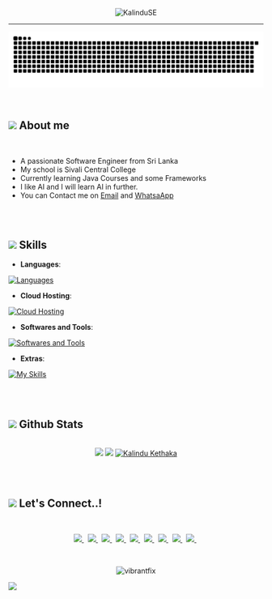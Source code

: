 
<p align = "center"> <img src="https://readme-typing-svg.demolab.com?font=Roboto&size=30&pause=500&color=F7F7F7&center=true&vCenter=true&random=false&width=435&lines=Hi%2C++I'm+Kalindu+Kethaka+%F0%9F%91%8B;Welcome+to+my+Profile" alt="KalinduSE" /></a> </p> <!--- snake -->

---

<p align = "center">
	<img src = "https://github.com/7oSkaaa/7oSkaaa/blob/output/github-contribution-grid-snake.svg?" alt = "Snake Game"/>
</p>

<br>

## <picture><img src = "https://github.com/7oSkaaa/7oSkaaa/blob/main/Images/about_me.gif?raw=true" width = 25px></picture> **About me**

<br>

- A passionate Software Engineer from Sri Lanka
- My school is Sivali Central College
- Currently learning Java Courses and some Frameworks
- I like AI and I will learn AI in further.
- You can Contact me on [Email](0101.Programming@gmail.com) and [WhatsaApp](https://wa.link/77tzn1)

<br><br>

## <img src="https://media2.giphy.com/media/QssGEmpkyEOhBCb7e1/giphy.gif?cid=ecf05e47a0n3gi1bfqntqmob8g9aid1oyj2wr3ds3mg700bl&rid=giphy.gif" width ="25"><b> Skills</b>


<p align="center">

- **Languages**:

[![Languages](https://skillicons.dev/icons?i=java,cpp,c,css,reat,js,spring,html.php&theme=light)](https://skillicons.dev)
    
  
- **Cloud Hosting**:

[![Cloud Hosting](https://skillicons.dev/icons?i=gcp,heroku&theme=light)](https://skillicons.dev)

  
  
- **Softwares and Tools**:

[![Softwares and Tools](https://skillicons.dev/icons?i=discord,git,github,idea,ai,ps,pr,arduino,visualstudio&theme=light)](https://skillicons.dev)

- **Extras**:

[![My Skills](https://skillicons.dev/icons?i=arduino,raspberrypi&theme=light)](https://skillicons.dev)

<br>
<br>

  
## <img src="https://media.giphy.com/media/iY8CRBdQXODJSCERIr/giphy.gif" width="35"><b> Github Stats </b>
<br>

<div align="center">

<img height="180em" src="https://github-readme-stats-eight-theta.vercel.app/api?username=KalinduSE&show_icons=true&theme=tokyonight&include_all_commits=true&count_private=true&hide_border=true"/>
  <img height="180em" src="https://github-readme-stats-eight-theta.vercel.app/api/top-langs/?username=KalinduSE&layout=compact&langs_count=8&theme=tokyonight&hide_border=true"/>
   <a href="https://github.com/KalinduSE"><img src="https://github-profile-summary-cards.vercel.app/api/cards/profile-details?username=KalinduSE&theme=tokyonight&hide_border=true"  width="650" alt="Kalindu Kethaka"/></a>
</div>

<br><br>

## <img src='https://raw.githubusercontent.com/ShahriarShafin/ShahriarShafin/main/Assets/handshake.gif' width="45px"> Let's Connect..!</b>
<br>
<div align='left'>

<p align="center">
  <a href="[https://skillicons.dev](https://discordapp.com/users/1199284829540339756)">
    <img src="https://github.com/user-attachments/assets/0cdd547a-640c-4399-ae04-29ef6620cf85" width="50"/>
  </a> 
	&nbsp
	  <a href="https://www.instagram.com/kin9.mhzon">
    <img src="https://github.com/user-attachments/assets/e72fef9c-fa4b-4917-9343-74900e133016" width="50" />
  </a>
	    &nbsp
	  <a href="mailto:0101.Programming@gmail.com">
    <img src="https://github.com/user-attachments/assets/2d0d5f35-4f09-4c11-ae7d-38ae226c48f0" width="50" />
  </a>
	&nbsp
	  <a href="https://skillicons.dev">
    <img src="https://github.com/user-attachments/assets/deaed28f-4019-43aa-a40e-0a25f6a7e97b" width="50"/>
  </a>
		&nbsp
	  <a href="https://skillicons.dev">
    <img src="https://github.com/user-attachments/assets/10eba42e-41df-4c99-b8a7-0fe4321c3043" width="50"/>
  </a>
	&nbsp

 <a href="https://skillicons.dev">
    <img src="https://github.com/user-attachments/assets/de837d74-32a2-4af6-8408-a4b0af34114b" width="50"/>
  </a>
	&nbsp

  <a href="https://skillicons.dev">
    <img src="https://github.com/user-attachments/assets/e578dc4b-7041-4c3e-9606-d962ae9d8a59" width="50"/>
  </a>
  	&nbsp
      <a href="https://skillicons.dev">
    <img src="https://github.com/user-attachments/assets/8946a35b-6075-4911-a198-3aafa2049bad" width="50"/>
  </a>
	&nbsp
  <a href="https://skillicons.dev">
    <img src="https://github.com/user-attachments/assets/4f5bad0f-e016-44b2-8599-d8100e840b89" width="50"/>
  </a>
  	&nbsp
</p>

</div>

<br><p align="center"> <img src="https://profile-counter.glitch.me/{vibrantfix}/count.svg" alt="vibrantfix" /> </p>

<img src="https://user-images.githubusercontent.com/73097560/115834477-dbab4500-a447-11eb-908a-139a6edaec5c.gif">
<br>
<br>
<br>


